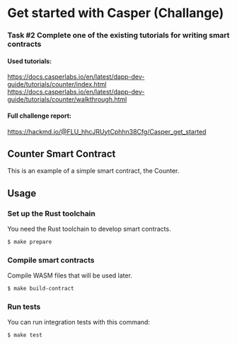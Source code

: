 # Get started with Casper (Challange)

### Task #2 Complete one of the existing tutorials for writing smart contracts

#### Used tutorials:
https://docs.casperlabs.io/en/latest/dapp-dev-guide/tutorials/counter/index.html
https://docs.casperlabs.io/en/latest/dapp-dev-guide/tutorials/counter/walkthrough.html

#### Full challenge report:
https://hackmd.io/@FLU_hhcJRUytCphhn38Cfg/Casper_get_started

## Counter Smart Contract

This is an example of a simple smart contract, the Counter.

## Usage

### Set up the Rust toolchain
You need the Rust toolchain to develop smart contracts.
```bash
$ make prepare
```

### Compile smart contracts
Compile WASM files that will be used later.
```bash
$ make build-contract
```
### Run tests
You can run integration tests with this command:
```bash
$ make test
```

